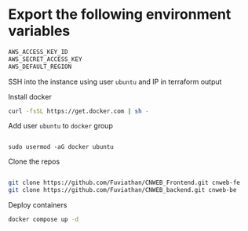 # Export the following environment variables

```bash
AWS_ACCESS_KEY_ID
AWS_SECRET_ACCESS_KEY
AWS_DEFAULT_REGION
```

SSH into the instance using user `ubuntu` and IP in terraform output

Install docker

```bash
curl -fsSL https://get.docker.com | sh -
```

Add user `ubuntu` to `docker` group

```

sudo usermod -aG docker ubuntu

```

Clone the repos

```bash

git clone https://github.com/Fuviathan/CNWEB_Frontend.git cnweb-fe
git clone https://github.com/Fuviathan/CNWEB_backend.git cnweb-be

```

Deploy containers

```bash
docker compose up -d
```

